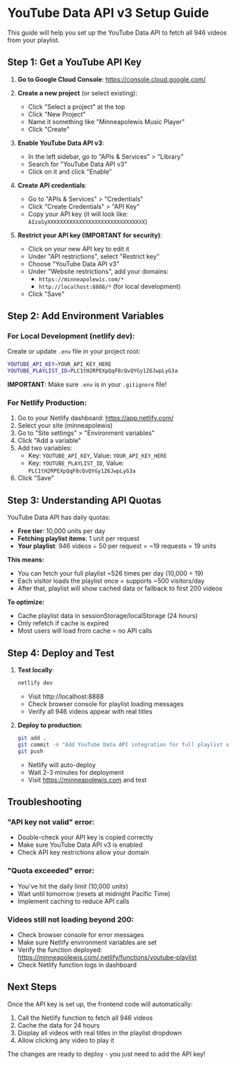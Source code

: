 # YouTube Data API v3 Setup Guide

This guide will help you set up the YouTube Data API to fetch all 946 videos from your playlist.

## Step 1: Get a YouTube API Key

1. **Go to Google Cloud Console**: https://console.cloud.google.com/
2. **Create a new project** (or select existing):
   - Click "Select a project" at the top
   - Click "New Project"
   - Name it something like "Minneapolewis Music Player"
   - Click "Create"

3. **Enable YouTube Data API v3**:
   - In the left sidebar, go to "APIs & Services" > "Library"
   - Search for "YouTube Data API v3"
   - Click on it and click "Enable"

4. **Create API credentials**:
   - Go to "APIs & Services" > "Credentials"
   - Click "Create Credentials" > "API Key"
   - Copy your API key (it will look like: `AIzaSyXXXXXXXXXXXXXXXXXXXXXXXXXXXXXXX`)

5. **Restrict your API key (IMPORTANT for security)**:
   - Click on your new API key to edit it
   - Under "API restrictions", select "Restrict key"
   - Choose "YouTube Data API v3"
   - Under "Website restrictions", add your domains:
     - `https://minneapolewis.com/*`
     - `http://localhost:8888/*` (for local development)
   - Click "Save"

## Step 2: Add Environment Variables

### For Local Development (netlify dev):

Create or update `.env` file in your project root:

```bash
YOUTUBE_API_KEY=YOUR_API_KEY_HERE
YOUTUBE_PLAYLIST_ID=PLC1tH2RPEXpQqF8cQvQYGy1Z6JwpLyG3a
```

**IMPORTANT**: Make sure `.env` is in your `.gitignore` file!

### For Netlify Production:

1. Go to your Netlify dashboard: https://app.netlify.com/
2. Select your site (minneapolewis)
3. Go to "Site settings" > "Environment variables"
4. Click "Add a variable"
5. Add two variables:
   - Key: `YOUTUBE_API_KEY`, Value: `YOUR_API_KEY_HERE`
   - Key: `YOUTUBE_PLAYLIST_ID`, Value: `PLC1tH2RPEXpQqF8cQvQYGy1Z6JwpLyG3a`
6. Click "Save"

## Step 3: Understanding API Quotas

YouTube Data API has daily quotas:
- **Free tier**: 10,000 units per day
- **Fetching playlist items**: 1 unit per request
- **Your playlist**: 946 videos ÷ 50 per request = ~19 requests = 19 units

**This means:**
- You can fetch your full playlist ~526 times per day (10,000 ÷ 19)
- Each visitor loads the playlist once = supports ~500 visitors/day
- After that, playlist will show cached data or fallback to first 200 videos

**To optimize:**
- Cache playlist data in sessionStorage/localStorage (24 hours)
- Only refetch if cache is expired
- Most users will load from cache = no API calls

## Step 4: Deploy and Test

1. **Test locally**:
   ```bash
   netlify dev
   ```
   - Visit http://localhost:8888
   - Check browser console for playlist loading messages
   - Verify all 946 videos appear with real titles

2. **Deploy to production**:
   ```bash
   git add .
   git commit -m "Add YouTube Data API integration for full playlist support"
   git push
   ```
   - Netlify will auto-deploy
   - Wait 2-3 minutes for deployment
   - Visit https://minneapolewis.com and test

## Troubleshooting

### "API key not valid" error:
- Double-check your API key is copied correctly
- Make sure YouTube Data API v3 is enabled
- Check API key restrictions allow your domain

### "Quota exceeded" error:
- You've hit the daily limit (10,000 units)
- Wait until tomorrow (resets at midnight Pacific Time)
- Implement caching to reduce API calls

### Videos still not loading beyond 200:
- Check browser console for error messages
- Make sure Netlify environment variables are set
- Verify the function deployed: https://minneapolewis.com/.netlify/functions/youtube-playlist
- Check Netlify function logs in dashboard

## Next Steps

Once the API key is set up, the frontend code will automatically:
1. Call the Netlify function to fetch all 946 videos
2. Cache the data for 24 hours
3. Display all videos with real titles in the playlist dropdown
4. Allow clicking any video to play it

The changes are ready to deploy - you just need to add the API key!
